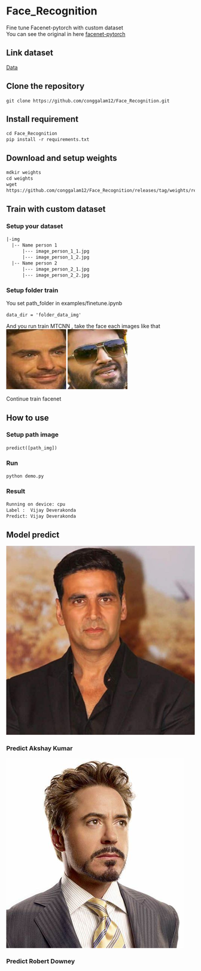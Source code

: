 # Face_Recognition
Fine tune Facenet-pytorch with custom dataset<br>
You can see the original in here [facenet-pytorch](https://github.com/timesler/facenet-pytorch)
## Link dataset 
[Data](https://www.kaggle.com/datasets/vasukipatel/face-recognition-dataset?select=Original+Images&fbclid=IwAR0m77Hw6AU7EdLQI1tTE434Bl80PnpUispP3I_ashuYdDJRbPQdpDHIfsc)
## Clone the repository
```
git clone https://github.com/conggalam12/Face_Recognition.git
```
## Install requirement
```
cd Face_Recognition
pip install -r requirements.txt
```
## Download and setup weights
```
mdkir weights
cd weights
wget https://github.com/conggalam12/Face_Recognition/releases/tag/weights/resnet_face.pth
```
## Train with custom dataset
### Setup your dataset
```
|-img
  |-- Name person 1
      |--- image_person_1_1.jpg
      |--- image_person_1_2.jpg
  |-- Name person 2
      |--- image_person_2_1.jpg
      |--- image_person_2_2.jpg
```
### Setup folder train
You set path_folder in examples/finetune.ipynb<br>
```
data_dir = 'folder_data_img'
```
And you run train MTCNN , take the face each images like that <br>
![img1](https://github.com/conggalam12/Face_Recognition/blob/main/img/Zac%20Efron_90.jpg)
![img2](https://github.com/conggalam12/Face_Recognition/blob/main/img/Vijay%20Deverakonda_90.jpg)

Continue train facenet

## How to use
### Setup path image 
```
predict([path_img])
```
### Run
```
python demo.py
```
### Result
```
Running on device: cpu
Label :  Vijay Deverakonda
Predict: Vijay Deverakonda
```

## Model predict
![img1](https://github.com/conggalam12/Face_Recognition/blob/main/img/Akshay%20Kumar_1.jpg)
### Predict Akshay Kumar
![img2](https://github.com/conggalam12/Face_Recognition/blob/main/img/Robert%20Downey%20Jr_44.jpg)
### Predict Robert Downey



    
